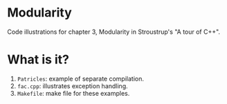 # Modularity
Code illustrations for chapter 3, Modularity in Stroustrup's
"A tour of C++".

# What is it?
1. `Patricles`: example of separate compilation.
1. `fac.cpp`: illustrates exception handling.
1. `Makefile`: make file for these examples.
